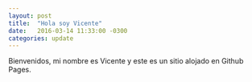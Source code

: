 ```yaml
---
layout: post
title:  "Hola soy Vicente"
date:   2016-03-14 11:33:00 -0300
categories: update
---
```

Bienvenidos, mi nombre es Vicente y este es un sitio alojado en Github Pages.
